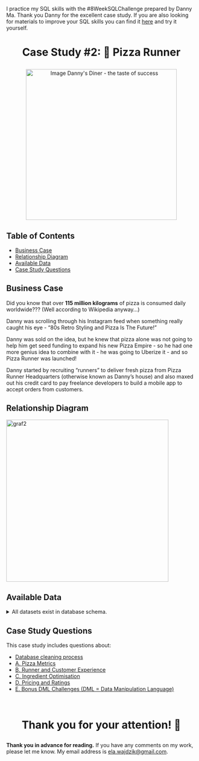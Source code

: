 I practice my SQL skills with the #8WeekSQLChallenge prepared by Danny Ma. Thank you Danny for the excellent case study.
If you are also looking for materials to improve your SQL skills you can find it [here](https://8weeksqlchallenge.com/) and try it yourself.

# <p align="center"> Case Study #2: 🍕 Pizza Runner
<p align="center"> <img src="https://8weeksqlchallenge.com/images/case-study-designs/2.png" alt="Image Danny's Diner - the taste of success" height="400">

## Table of Contents
- [Business Case](#business-case)
- [Relationship Diagram](#relationship-diagram)
- [Available Data](#available-data)
- [Case Study Questions](#case-study-questions)


## Business Case
Did you know that over **115 million kilograms** of pizza is consumed daily worldwide??? (Well according to Wikipedia anyway…)

Danny was scrolling through his Instagram feed when something really caught his eye - “80s Retro Styling and Pizza Is The Future!”

Danny was sold on the idea, but he knew that pizza alone was not going to help him get seed funding to expand his new Pizza Empire - so he had one more genius idea to combine with it - he was going to Uberize it - and so Pizza Runner was launched!

Danny started by recruiting “runners” to deliver fresh pizza from Pizza Runner Headquarters (otherwise known as Danny’s house) and also maxed out his credit card to pay freelance developers to build a mobile app to accept orders from customers.



## Relationship Diagram

<img width="430" alt="graf2" src="https://github.com/ElaWajdzik/8-Week-SQL-Challenge/assets/26794982/b8c108d2-0bf9-40af-867a-ae307acbf921">

## Available Data

<details><summary>
    All datasets exist in database schema.
  </summary> 

#### ``Table 1: runners``

runner_id | registration_date
-- |--
1 | 2021-01-01
2 | 2021-01-03
3 | 2021-01-08
4 | 2021-01-15

#### ``Table 2: customer_orders``

order_id | customer_id | pizza_id | exclusions | extras | order_time
-- |-- | -- | -- | -- | --
1 | 101 | 1 |  |  	 	 | 2021-01-01 18:05:02
2 | 101 | 1 |  	 |  	 | 2021-01-01 19:00:52
3 | 102 | 1 |  	 |  	 | 2021-01-02 23:51:23
3 | 102 | 2 |  	 | NaN	 | 2021-01-02 23:51:23
4 | 103 | 1 | 4 | 	 	 | 2021-01-04 13:23:46
4 | 103 | 1 | 4 |  	 | 2021-01-04 13:23:46
4 | 103 | 2 | 4 |   | 2021-01-04 13:23:46
5 | 104 | 1 | null | 1 | 2021-01-08 21:00:29
6 | 101 | 2 | null | null | 2021-01-08 21:03:13
7 | 105 | 2 | null | 1 | 2021-01-08 21:20:29
8 | 102 | 1 | null | null | 2021-01-09 23:54:33
9 | 103 | 1 | 4 | 1, 5 | 2021-01-10 11:22:59
10 | 104 | 1 | null | null | 2021-01-11 18:34:49
10 | 104 | 1 | 2, 6 | 1, 4 | 2021-01-11 18:34:49

#### ``Table 3: runner_orders``

order_id | runner_id | pickup_time | distance | duration | cancellation
-- |-- |-- |-- |-- |-- |
1 | 1 | 2021-01-01 18:15:34 | 20km | 32 minutes | 
2 | 1 | 2021-01-01 19:10:54 | 20km | 27 minutes | 
3 | 1 | 2021-01-03 00:12:37 | 13.4km | 20 mins | NaN
4 | 2 | 2021-01-04 13:53:03 | 23.4 | 40 | NaN
5 | 3 | 2021-01-08 21:10:57 | 10 | 15 | NaN
6 | 3 | null | null | null | Restaurant Cancellation
7 | 2 | 2020-01-08 21:30:45 | 25km | 25mins | null
8 | 2 | 2020-01-10 00:15:02 | 23.4 km | 15 minute | null
9 | 2 | null | null | null | Customer Cancellation
10 | 1 | 2020-01-11 18:50:20 | 10km | 10minutes | null

#### ``Table 4: pizza_names``

pizza_id | pizza_name
-- |--
1 | Meat Lovers
2 | Vegetarian

#### ``Table 5: pizza_recipes``

pizza_id | toppings
-- |--
1 | 1, 2, 3, 4, 5, 6, 8, 10
2 | 4, 6, 7, 9, 11, 12

#### ``Table 6: pizza_toppings``

topping_id | topping_name
-- |--
1 | Bacon
2 | BBQ Sauce
3 | Beef
4 | Cheese
5 | Chicken
6 | Mushrooms
7 | Onions
8 | Pepperoni
9 | Peppers
10 | Salami
11 | Tomatoes
12 | Tomato Sauce

  </details>


## Case Study Questions
This case study includes questions about:
- [Database cleaning process](https://github.com/ElaWajdzik/SQL_Challenge_Case_Study_2---Pizza-Runner/blob/main/Cleaning%20Process%20and%20E.%20Bonus%20Questions.md#-database-cleaning-process)
- [A. Pizza Metrics](https://github.com/ElaWajdzik/SQL_Challenge_Case_Study_2---Pizza-Runner/blob/main/A.%20Pizza%20Metrics.md)
- [B. Runner and Customer Experience](https://github.com/ElaWajdzik/SQL_Challenge_Case_Study_2---Pizza-Runner/blob/main/B.%20Runner%20and%20Customer%20Experience.md)
- [C. Ingredient Optimisation](https://github.com/ElaWajdzik/SQL_Challenge_Case_Study_2---Pizza-Runner/blob/main/C.%20Ingredient%20Optimisation.md)
- [D. Pricing and Ratings](https://github.com/ElaWajdzik/SQL_Challenge_Case_Study_2---Pizza-Runner/blob/main/D.%20Pricing%20and%20Ratings.md)
- [E. Bonus DML Challenges (DML = Data Manipulation Language)](https://github.com/ElaWajdzik/SQL_Challenge_Case_Study_2---Pizza-Runner/blob/main/Cleaning%20Process%20and%20E.%20Bonus%20Questions.md#-database-cleaning-process)

<br/>


 # <p align="center"> Thank you for your attention! 🫶️

**Thank you in advance for reading.** If you have any comments on my work, please let me know. My email address is ela.wajdzik@gmail.com.
